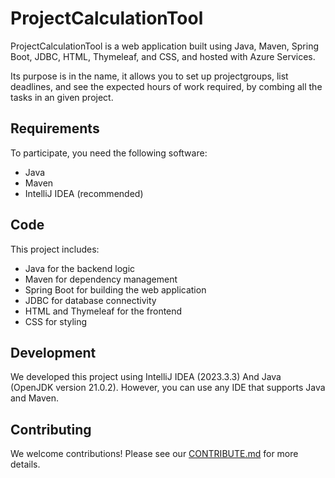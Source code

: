 # ProjectCalculationTool

ProjectCalculationTool is a web application built using Java, Maven, Spring Boot, JDBC, HTML, Thymeleaf, and CSS, and hosted with Azure Services.

Its purpose is in the name, it allows you to set up projectgroups, list deadlines, and see the expected hours of work required, by combing all the tasks in an given project.

## Requirements

To participate, you need the following software:
- Java 
- Maven
- IntelliJ IDEA (recommended)

## Code

This project includes:
- Java for the backend logic
- Maven for dependency management
- Spring Boot for building the web application
- JDBC for database connectivity
- HTML and Thymeleaf for the frontend
- CSS for styling

## Development

We developed this project using IntelliJ IDEA (2023.3.3) And Java (OpenJDK version 21.0.2). However, you can use any IDE that supports Java and Maven.

## Contributing

We welcome contributions! Please see our [CONTRIBUTE.md](CONTRIBUTE.md) for more details.